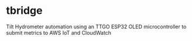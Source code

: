 # tbridge
Tilt Hydrometer automation using an TTGO ESP32 OLED microcontroller to submit metrics to AWS IoT and CloudWatch
